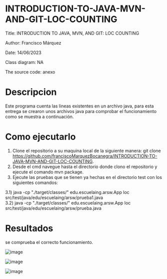 # INTRODUCTION-TO-JAVA-MVN-AND-GIT-LOC-COUNTING

Title: INTRODUCTION TO JAVA, MVN, AND GIT: LOC COUNTING

Author: Francisco Márquez

Date: 14/06/2023

Class diagram: NA

The source code: anexo

# Descripcion

Este programa cuenta las lineas existentes en un archivo java, para esta entrega se crearon unos archivos java para comprobar el funcionamiento como se muestra a continuación.

# Como ejecutarlo

1. Clone el repositorio a su maquina local de la siguiente manera: git clone https://github.com/franciscoMarquezBocanegra/INTRODUCTION-TO-JAVA-MVN-AND-GIT-LOC-COUNTING.
2. Desde el cmd navegue hasta el directorio donde clono el repositorio y ejecute el comando mvn package.
3. Ejecute las pruebas que se tienen ya hechas en el directorio test con los siguientes comandos: 

  3.1) java -cp "./target/classes/" edu.escuelaing.arsw.App loc src/test/java/edu/escuelaing/arsw/prueba1.java        
  3.2) java -cp "./target/classes/" edu.escuelaing.arsw.App loc src/test/java/edu/escuelaing/arsw/prueba.java 

# Resultados

se comprueba el correcto funcionamiento.

![image](https://github.com/franciscoMarquezBocanegra/INTRODUCTION-TO-JAVA-MVN-AND-GIT-LOC-COUNTING/assets/98216991/4af98b89-0b05-4165-887f-2384c73c0588)

![image](https://github.com/franciscoMarquezBocanegra/INTRODUCTION-TO-JAVA-MVN-AND-GIT-LOC-COUNTING/assets/98216991/7e86e8b7-17be-48ad-a2c3-0ccfaddbc1c6)

![image](https://github.com/franciscoMarquezBocanegra/INTRODUCTION-TO-JAVA-MVN-AND-GIT-LOC-COUNTING/assets/98216991/79070083-3dbc-4817-9721-fbd8f7f9c454)

